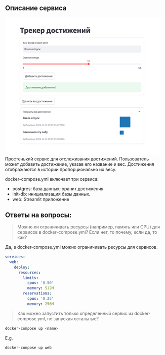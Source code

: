 ## Описание сервиса
![alt text](images/service.jpg)
Простенький сервис для отслеживания достижений. Пользователь может добавить достижение, указав его название и вес. Достижения отображаются в истории пропорционально их весу.


docker-compose.yml включает три сервиса:

- postgres: база данных; хранит достижения
- init-db: инициализация базы данных.
- web: Streamlit приложение


## Ответы на вопросы:

> Можно ли ограничивать ресурсы (например, память или CPU) для сервисов в docker-compose.yml? Если нет, то почему, если да, то как?

Да, в docker-compose.yml можно ограничивать ресурсы для сервисов.

```yaml
services:
  web:
    deploy:
      resources:
        limits:
          cpus: '0.50'
          memory: 512M
        reservations:
          cpus: '0.25'
          memory: 256M
```

> Как можно запустить только определенный сервис из docker-compose.yml, не запуская остальные?

```bash
docker-compose up <name>
```
E.g.
```bash
docker-compose up web
```